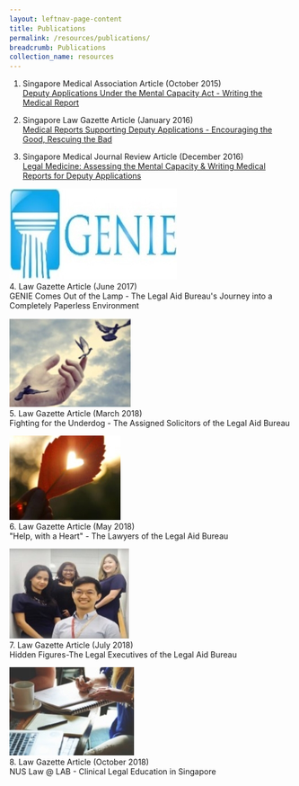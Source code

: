 ```yaml
---
layout: leftnav-page-content
title: Publications
permalink: /resources/publications/
breadcrumb: Publications
collection_name: resources
---
```


1. Singapore Medical Association Article (October 2015) <br>
[Deputy Applications Under the Mental Capacity Act - Writing the Medical Report](/files/article-in-SMA-News.pdf)<br>

 
2. Singapore Law Gazette Article (January 2016) <br>
[Medical Reports Supporting Deputy Applications - Encouraging the Good, Rescuing the Bad](/files/MCA-article-SingaporeLawGazette.pdf) <br>


3. Singapore Medical Journal Review Article (December 2016) <br>
[Legal Medicine: Assessing the Mental Capacity & Writing Medical Reports for Deputy Applications](/files/Assessing-mental-capacity-and-writing-medical-reports-for-deputy-applications.pdf)<br>


![GENIE](/images/pub1.jpg) <br>
4. Law Gazette Article (June 2017) <br>
GENIE Comes Out of the Lamp - The Legal Aid Bureau's Journey into a Completely Paperless Environment<br>

![FightingUnderdog](/images/pub2.jpg) <br>
5. Law Gazette Article (March 2018) <br>
Fighting for the Underdog - The Assigned Solicitors of the Legal Aid Bureau <br>

 
![HelpwithaHeart](/images/pub3.jpg)<br>
6. Law Gazette Article (May 2018)<br>
"Help, with a Heart" - The Lawyers of the Legal Aid Bureau<br>
 

![HiddenFigures](/images/pub4.jpg) <br>
7. Law Gazette Article (July 2018) <br>
Hidden Figures-The Legal Executives of the Legal Aid Bureau <br>


![NUS-CLE](/images/pub5.jpg) <br>
8. Law Gazette Article (October 2018) <br>
NUS Law @ LAB - Clinical Legal Education in Singapore 
